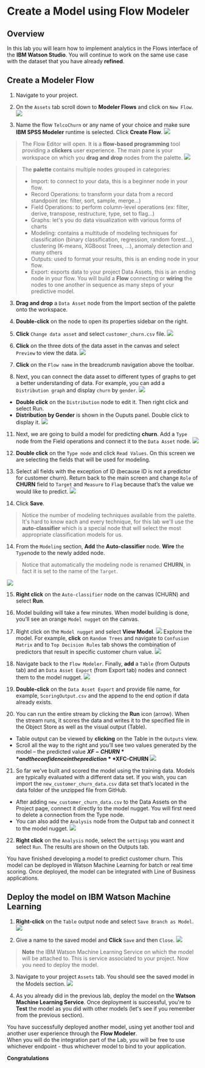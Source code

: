 # Create a Model using Flow Modeler

## Overview
In this lab you will learn how to implement analytics in the Flows interface of the **IBM Watson Studio**. You will continue to work on the same use case with the dataset that you have already **refined**.  

## Create a Modeler Flow

1. Navigate to your project.  

1. On the `Assets` tab scroll down to **Modeler Flows** and click on `New Flow`.
![](images_1/NewFlow.png)
2. Name the flow `TelcoChurn` or any name of your choice and make sure **IBM SPSS Modeler** runtime is selected. Click **Create Flow**.
![](images_1/CreateFlow.png)   

> The Flow Editor will open. It is a **flow-based programming** tool providing a **clickers** user experience. The main pane is your workspace on which you **drag and drop** nodes from the palette.
> ![](images_1/Palette.png)  

>The **palette** contains multiple nodes grouped in categories:
> - Import: to connect to your data, this is a beginner node in your flow.
> - Record Operations: to transform your data from a record standpoint (ex: filter, sort, sample, merge...)
> - Field Operations: to perform column-level operations (ex: filter, derive, transpose, restructure, type, set to flag...)
> - Graphs: let's you do data visualization with various forms of charts
> - Modeling: contains a multitude of modeling techniques for classification (binary classification, regression, random forest...), clustering (K-means, XGBoost Trees, ...), anomaly detection and many others
> - Outputs: used to format your results, this is an ending node in your flow.
> - Export: exports data to your project Data Assets, this is an ending node in your flow.
> You will build a **Flow** connecting or **wiring** the nodes to one another in sequence as many steps of your predictive model.  

3. **Drag and drop** a `Data Asset` node from the Import section of the palette onto the workspace.   

3. **Double-click** on the node to open its properties sidebar on the right.

3. **Click** `Change data asset` and select `customer_churn.csv` file.
![](images_1/ChangeDataAsset.png)

4. **Click** on the three dots of  the data asset in the canvas and select `Preview` to view the data.
![](images_1/Preview.png)  

5. **Click** on the  `Flow name` in the breadcrumb navigation above the toolbar.

10. Next, you can connect the data asset to different types of graphs to get a better understanding of data. For example, you can add a `Distribution graph` and display `churn` by `gender`.
![](images_1/GraphSettings.png)

  - **Double click** on the `Distribution` node to edit it. Then right click and select Run.
  - **Distribution by Gender** is shown in the Ouputs panel. Double click to display it.
  ![](images_1/DistributionOutput.png)

11. Next, we are going to build a model for predicting **churn**. Add a `Type` node from the Field operations and connect it to the `Data Asset` node.
![](images_1/AddTypeNode.png)


12. **Double click** on the  `Type node` and click `Read Values`. On this screen we are selecting the fields that will be used for modeling.

13. Select all fields with the exception of ID (because ID is not a predictor for customer churn). Return back to the main screen and change `Role` of **CHURN** field to `Target` and `Measure` to `Flag` because that’s the value we would like to predict.
![](images_1/Target.png)

13. Click **Save**.

> Notice the number of modeling techniques available from the palette. It's hard to know each and every technique, for this lab we'll use the **auto-classifier** which is a special node that will select the most appropriate classification models for us.  

14. From the `Modeling` section, **Add** the **Auto-classifier** node. **Wire** the `Type`node to the newly added node.
> Notice that automatically the modeling node is renamed **CHURN**, in fact it is set to the name of the `Target`.  

![](images_1/AutoClassifier.png)

15. **Right click** on the `Auto-classifier` node on the canvas (CHURN) and select **Run**.

16. Model building will take a few minutes. When model building is done, you’ll see an orange `Model nugget` on the canvas.

17. Right click on the `Model nugget` and select **View Model**.
![](images_1/ViewModel.png)
Explore the model. For example, **click** on `Random Trees` and navigate to `Confusion Matrix` and to `Top Decision Rules` tab shows the combination of predictors that result in specific customer churn value.
![](images_1/ConfusionMatrix.png)  

18. Navigate back to the `Flow Modeler`. Finally, **add** a `Table` (from Outputs tab) and an `Data Asset Export` (from Export tab) nodes and connect them to the model nugget.
![](images_1/EndNodes.png)

19. **Double-click** on the `Data Asset Export` and provide file name, for example, `ScoringOutput.csv` and the append to the end option if data already exists.

20. You can run the entire stream by clicking the **Run** icon (arrow). When the stream runs, it scores the data and writes it to the specified file in the Object Store as well as the visual output (Table).
  - Table output can be viewed by **clicking** on the Table in the `Outputs` view.
  - Scroll all the way to the right and you’ll see two values generated by the model – the predicted value **$XF-CHURN**  and the confidence in the prediction **$XFC-CHURN**
![](images_1/OutputTable.png)

21. So far we’ve built and scored the model using the training data. Models are typically evaluated with a different data set. If you wish, you can import the `new_customer_churn_data.csv` data set that’s located in the data folder of the unzipped file from GitHub.
  - After adding `new_customer_churn_data.csv` to the Data Assets on the Project page, connect it directly to the model nugget. You will first need to delete a connection from the Type node.
   - You can also add the `Analysis` node from the Output tab and connect it to the model nugget.
![](images_1/newData.png)

22. **Right click** on the `Analysis` node, select the `settings` you want and select `Run`. The results are shown on the Outputs tab.

You have finished developing a model to predict customer churn. This model can be deployed in Watson Machine Learning for batch or real time scoring. Once deployed, the model can be integrated with Line of Business applications.

## Deploy the model on IBM Watson Machine Learning

1. **Right-click** on the `Table` output node and select `Save Branch as Model`.
![](images_1/SaveBranch.png)

2. Give a name to the saved model and **Click** `Save` and then `Close`.
![](images_1/SaveModel.png)
> **Note** the IBM Watson Machine Learning Service on which the model will be attached to. This is service associated to your project. Now you need to deploy the model.

3. Navigate to your project `Assets` tab. You should see the saved model in the Models section.
![](images_1/ModelSection.png)

4. As you already did in the previous lab, deploy the model on the **Watson Machine Learning Service**. Once deployment is successful, you're to **Test** the model as you did with other models (let's see if you remember from the previous section).

You have successfully deployed another model, using yet another tool and another user experience through the **Flow Modeler**.  
When you will do the integration part of the Lab, you will be free to use whichever endpoint - thus whichever model to bind to your application.

**Congratulations**
